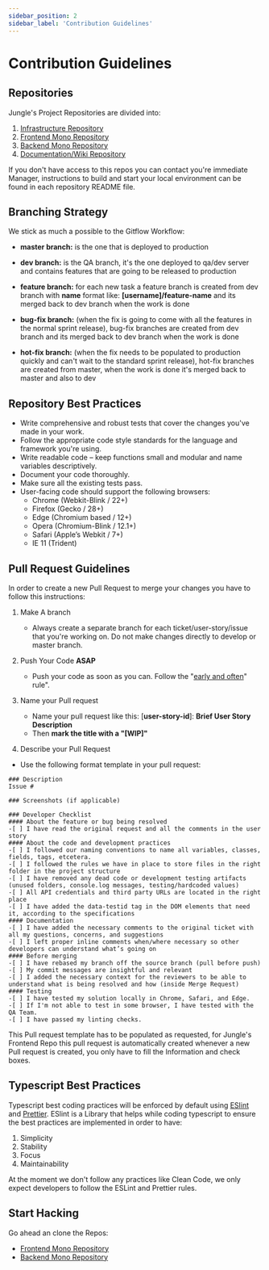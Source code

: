 ```yaml
---
sidebar_position: 2
sidebar_label: 'Contribution Guidelines'
---
```


# Contribution Guidelines

## Repositories

Jungle's Project Repositories are divided into:

1. [Infrastructure Repository](https://github.com/Mango-chango/Jungle-Infrastructure)
2. [Frontend Mono Repository](https://github.com/Mango-chango/jungle-frontend)
3. [Backend Mono Repository](https://github.com/Mango-chango/jungle-backend)
4. [Documentation/Wiki Repository](https://github.com/Mango-chango/Jungle-Contributor-Guide)

If you don't have access to this repos you can contact you're immediate Manager, instructions to build and start your local environment can be found in each repository README file.

## Branching Strategy

We stick as much a possible to the Gitflow Workflow:

- **master branch:** is the one that is deployed to production

- **dev branch:** is the QA branch, it's the one deployed to qa/dev server and contains features that are going to be released to production

- **feature branch:** for each new task a feature branch is created from dev branch with **name** format like: **[username]/feature-name** and its merged back to dev branch when the work is done

- **bug-fix branch:** (when the fix is going to come with all the features in the normal sprint release), bug-fix branches are created from dev branch and its merged back to dev branch when the work is done

- **hot-fix branch:** (when the fix needs to be populated to production quickly and can't wait to the standard sprint release), hot-fix branches are created from master, when the work is done it's merged back to master and also to dev

## Repository Best Practices

- Write comprehensive and robust tests that cover the changes you've made in your work.
- Follow the appropriate code style standards for the language and framework you're using.
- Write readable code – keep functions small and modular and name variables descriptively.
- Document your code thoroughly.
- Make sure all the existing tests pass.
- User-facing code should support the following browsers:
  - Chrome (Webkit-Blink / 22+)
  - Firefox (Gecko / 28+)
  - Edge (Chromium based / 12+)
  - Opera (Chromium-Blink / 12.1+)
  - Safari (Apple’s Webkit / 7+)
  - IE 11 (Trident)

## Pull Request Guidelines

In order to create a new Pull Request to merge your changes you have to follow this instructions:

1. Make A branch
  
    - Always create a separate branch for each ticket/user-story/issue that you're working on.
  Do not make changes directly to develop or master branch.
2. Push Your Code **ASAP**
  
    - Push your code as soon as you can. Follow the "[early and often](https://www.worklytics.co/blog/commit-early-push-often)" rule".
3. Name your Pull request

    - Name your pull request like this: [**user-story-id**]: **Brief User Story Description**
    - Then **mark the title with a "[WIP]"**
4. Describe your Pull Request
    
  - Use the following format template in your pull request:

  ````
  ### Description
  Issue #

  ### Screenshots (if applicable)

  ### Developer Checklist
  #### About the feature or bug being resolved
  -[ ] I have read the original request and all the comments in the user story
  #### About the code and development practices
  -[ ] I followed our naming conventions to name all variables, classes, fields, tags, etcetera.
  -[ ] I followed the rules we have in place to store files in the right folder in the project structure
  -[ ] I have removed any dead code or development testing artifacts (unused folders, console.log messages, testing/hardcoded values)
  -[ ] All API credentials and third party URLs are located in the right place
  -[ ] I have added the data-testid tag in the DOM elements that need it, according to the specifications
  #### Documentation
  -[ ] I have added the necessary comments to the original ticket with all my questions, concerns, and suggestions
  -[ ] I left proper inline comments when/where necessary so other developers can understand what’s going on
  #### Before merging
  -[ ] I have rebased my branch off the source branch (pull before push)
  -[ ] My commit messages are insightful and relevant
  -[ ] I added the necessary context for the reviewers to be able to understand what is being resolved and how (inside Merge Request)
  #### Testing
  -[ ] I have tested my solution locally in Chrome, Safari, and Edge.
  -[ ] If I'm not able to test in some browser, I have tested with the QA Team.
  -[ ] I have passed my linting checks.
  ````
This Pull request template has to be populated as requested, for Jungle's Frontend Repo this pull request is automatically created whenever a new Pull request is created, you only have to fill the Information and check boxes. 

## Typescript Best Practices

Typescript best coding practices will be enforced by default using [ESlint](https://github.com/typescript-eslint/typescript-eslint) and [Prettier](https://prettier.io/). ESlint is a Library that helps while coding typescript to ensure the best practices are implemented in order to have:
  1. Simplicity
  2. Stability
  3. Focus
  4. Maintainability

At the moment we don't follow any practices like Clean Code, we only expect developers to follow the ESLint and Prettier rules.

## Start Hacking

Go ahead an clone the Repos: 
  -  [Frontend Mono Repository](https://github.com/Mango-chango/jungle-frontend)
  -  [Backend Mono Repository](https://github.com/Mango-chango/jungle-backend)
